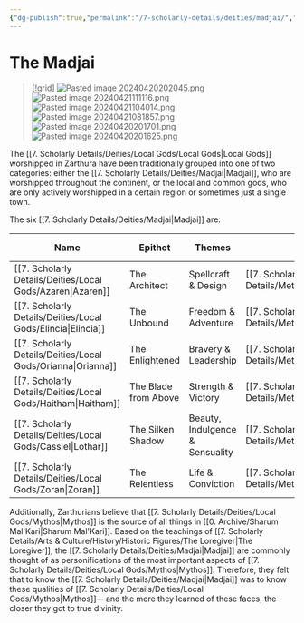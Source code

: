 ```yaml
---
{"dg-publish":true,"permalink":"/7-scholarly-details/deities/madjai/","noteIcon":""}
---
```


# The Madjai

>[!grid]
>![Pasted image 20240420202045.png](/img/user/x.%20Assets/Attachments/Pasted%20image%2020240420202045.png)
>![Pasted image 20240421111116.png](/img/user/x.%20Assets/Attachments/Pasted%20image%2020240421111116.png)
>![Pasted image 20240421104014.png](/img/user/x.%20Assets/Attachments/Pasted%20image%2020240421104014.png)
>![Pasted image 20240421081857.png](/img/user/x.%20Assets/Attachments/Pasted%20image%2020240421081857.png)
>![Pasted image 20240420201701.png](/img/user/x.%20Assets/Attachments/Pasted%20image%2020240420201701.png)
>![Pasted image 20240420201625.png](/img/user/x.%20Assets/Attachments/Pasted%20image%2020240420201625.png)

The [[7. Scholarly Details/Deities/Local Gods/Local Gods\|Local Gods]] worshipped in Zarthura have been traditionally grouped into one of two categories: either the [[7. Scholarly Details/Deities/Madjai\|Madjai]], who are worshipped throughout the continent, or the local and common gods, who are only actively worshipped in a certain region or sometimes just a single town. 

The six [[7. Scholarly Details/Deities/Madjai\|Madjai]] are: 

| Name                                                       | Epithet              | Themes                          | Essence     | Element | Key Stat |
| ---------------------------------------------------------- | -------------------- | ------------------------------- | ----------- | ------- | -------- |
| [[7. Scholarly Details/Deities/Local Gods/Azaren\|Azaren]]                                                 | The Architect        | Spellcraft & Design             | [[7. Scholarly Details/Metaphysics/Essences/Tesseri/Varuna\|Varuna]]  | Water   | INT      |
| [[7. Scholarly Details/Deities/Local Gods/Elincia\|Elincia]]                                                | The Unbound          | Freedom & Adventure             | [[7. Scholarly Details/Metaphysics/Essences/Tesseri/Bhumi\|Bhumi]]   | Earth   | DEX      |
| [[7. Scholarly Details/Deities/Local Gods/Orianna\|Orianna]]                                                 | The Enlightened      | Bravery & Leadership            | [[7. Scholarly Details/Metaphysics/Essences/Polarities/Radiant\|Radiant]] | Light   | WIS      |
| [[7. Scholarly Details/Deities/Local Gods/Haitham\|Haitham]]                                                | The Blade from Above | Strength & Victory              | [[7. Scholarly Details/Metaphysics/Essences/Tesseri/Pavana\|Pavana]]  | Air     | STR      |
| [[7. Scholarly Details/Deities/Local Gods/Cassiel\|Lothar]] | The Silken Shadow    | Beauty, Indulgence & Sensuality | [[7. Scholarly Details/Metaphysics/Essences/Polarities/Void\|Void]]    | Dark    | CHA      |
| [[7. Scholarly Details/Deities/Local Gods/Zoran\|Zoran]]                                                  | The Relentless       | Life & Conviction               | [[7. Scholarly Details/Metaphysics/Essences/Tesseri/Agni\|Agni]]    | Fire    | CON      |{ #Attributes}


Additionally, Zarthurians believe that [[7. Scholarly Details/Deities/Local Gods/Mythos\|Mythos]] is the source of all things in [[0. Archive/Sharum Mal'Kari\|Sharum Mal'Kari]]. Based on the teachings of [[7. Scholarly Details/Arts & Culture/History/Historic Figures/The Loregiver\|The Loregiver]], the [[7. Scholarly Details/Deities/Madjai\|Madjai]] are commonly thought of as personifications of the most important aspects of [[7. Scholarly Details/Deities/Local Gods/Mythos\|Mythos]]. Therefore, they felt that to know the [[7. Scholarly Details/Deities/Madjai\|Madjai]] was to know these qualities of [[7. Scholarly Details/Deities/Local Gods/Mythos\|Mythos]]-- and the more they learned of these faces, the closer they got to true divinity. 